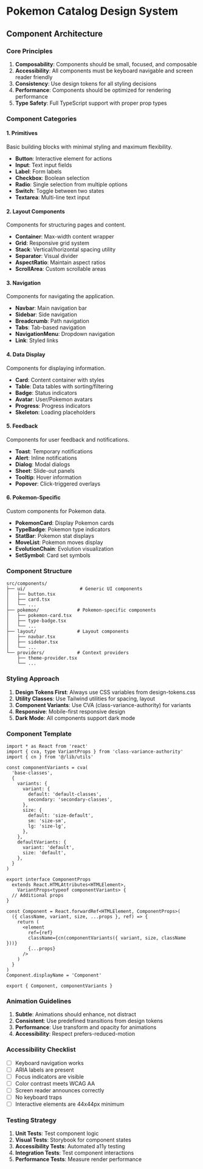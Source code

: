 # Pokemon Catalog Design System

## Component Architecture

### Core Principles

1. **Composability**: Components should be small, focused, and composable
2. **Accessibility**: All components must be keyboard navigable and screen reader friendly
3. **Consistency**: Use design tokens for all styling decisions
4. **Performance**: Components should be optimized for rendering performance
5. **Type Safety**: Full TypeScript support with proper prop types

### Component Categories

#### 1. Primitives
Basic building blocks with minimal styling and maximum flexibility.

- **Button**: Interactive element for actions
- **Input**: Text input fields
- **Label**: Form labels
- **Checkbox**: Boolean selection
- **Radio**: Single selection from multiple options
- **Switch**: Toggle between two states
- **Textarea**: Multi-line text input

#### 2. Layout Components
Components for structuring pages and content.

- **Container**: Max-width content wrapper
- **Grid**: Responsive grid system
- **Stack**: Vertical/horizontal spacing utility
- **Separator**: Visual divider
- **AspectRatio**: Maintain aspect ratios
- **ScrollArea**: Custom scrollable areas

#### 3. Navigation
Components for navigating the application.

- **Navbar**: Main navigation bar
- **Sidebar**: Side navigation
- **Breadcrumb**: Path navigation
- **Tabs**: Tab-based navigation
- **NavigationMenu**: Dropdown navigation
- **Link**: Styled links

#### 4. Data Display
Components for displaying information.

- **Card**: Content container with styles
- **Table**: Data tables with sorting/filtering
- **Badge**: Status indicators
- **Avatar**: User/Pokemon avatars
- **Progress**: Progress indicators
- **Skeleton**: Loading placeholders

#### 5. Feedback
Components for user feedback and notifications.

- **Toast**: Temporary notifications
- **Alert**: Inline notifications
- **Dialog**: Modal dialogs
- **Sheet**: Slide-out panels
- **Tooltip**: Hover information
- **Popover**: Click-triggered overlays

#### 6. Pokemon-Specific
Custom components for Pokemon data.

- **PokemonCard**: Display Pokemon cards
- **TypeBadge**: Pokemon type indicators
- **StatBar**: Pokemon stat displays
- **MoveList**: Pokemon moves display
- **EvolutionChain**: Evolution visualization
- **SetSymbol**: Card set symbols

### Component Structure

```
src/components/
├── ui/                    # Generic UI components
│   ├── button.tsx
│   ├── card.tsx
│   └── ...
├── pokemon/              # Pokemon-specific components
│   ├── pokemon-card.tsx
│   ├── type-badge.tsx
│   └── ...
├── layout/               # Layout components
│   ├── navbar.tsx
│   ├── sidebar.tsx
│   └── ...
└── providers/            # Context providers
    ├── theme-provider.tsx
    └── ...
```

### Styling Approach

1. **Design Tokens First**: Always use CSS variables from design-tokens.css
2. **Utility Classes**: Use Tailwind utilities for spacing, layout
3. **Component Variants**: Use CVA (class-variance-authority) for variants
4. **Responsive**: Mobile-first responsive design
5. **Dark Mode**: All components support dark mode

### Component Template

```tsx
import * as React from 'react'
import { cva, type VariantProps } from 'class-variance-authority'
import { cn } from '@/lib/utils'

const componentVariants = cva(
  'base-classes',
  {
    variants: {
      variant: {
        default: 'default-classes',
        secondary: 'secondary-classes',
      },
      size: {
        default: 'size-default',
        sm: 'size-sm',
        lg: 'size-lg',
      },
    },
    defaultVariants: {
      variant: 'default',
      size: 'default',
    },
  }
)

export interface ComponentProps
  extends React.HTMLAttributes<HTMLElement>,
    VariantProps<typeof componentVariants> {
  // Additional props
}

const Component = React.forwardRef<HTMLElement, ComponentProps>(
  ({ className, variant, size, ...props }, ref) => {
    return (
      <element
        ref={ref}
        className={cn(componentVariants({ variant, size, className }))}
        {...props}
      />
    )
  }
)
Component.displayName = 'Component'

export { Component, componentVariants }
```

### Animation Guidelines

1. **Subtle**: Animations should enhance, not distract
2. **Consistent**: Use predefined transitions from design tokens
3. **Performance**: Use transform and opacity for animations
4. **Accessibility**: Respect prefers-reduced-motion

### Accessibility Checklist

- [ ] Keyboard navigation works
- [ ] ARIA labels are present
- [ ] Focus indicators are visible
- [ ] Color contrast meets WCAG AA
- [ ] Screen reader announces correctly
- [ ] No keyboard traps
- [ ] Interactive elements are 44x44px minimum

### Testing Strategy

1. **Unit Tests**: Test component logic
2. **Visual Tests**: Storybook for component states
3. **Accessibility Tests**: Automated a11y testing
4. **Integration Tests**: Test component interactions
5. **Performance Tests**: Measure render performance
